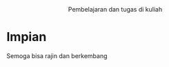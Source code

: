 <div align="center" font-size="30px">
Pembelajaran dan tugas di kuliah
</div>

# Impian
Semoga bisa rajin dan berkembang